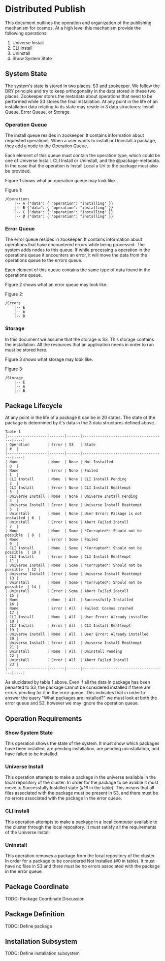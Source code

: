 Distributed Publish
================================================================================
This document outlines the operation and organization of the publishing
mechanism for cosmos. At a high level this mechanism provide the following
operations:

1. Universe Install
2. CLI Install
3. Uninstall
4. Show System State

System State
--------------------------------------------------------------------------------
The system's state is stored in two places: S3 and zookeeper. We follow the DRY
principle and try to keep orthogonality in the data stored in these two places.
Zookeeper stores the metadata about operations that need to be performed while
S3 stores the final installation. At any point in the life of an installation
data relating to its state may reside in 3 data structures: Install Queue, Error
Queue, or Storage.

### Operation Queue ###########################################################
The install queue resides in zookeeper. It contains information about requested
operations. When a user wants to install or Uninstall a package, they add a node
to the Operation Queue.

Each element of this queue must contain the operation type, which could be one
of Universe Install, CLI Install or Uninstall, and the @package-metadata.
In the case that the operation is Install Local a Uri to the package must also
be provided.

Figure 1 shows what an operation queue may look like.

Figure 1:

	/Operations
		|-- A {"data": { "operation": "installing" }}
		|-- B {"data": { "operation": "installing" }}
		|-- C {"data": { "operation": "installing" }}
		|-- D {"data": { "operation": "installing" }}

### Error Queue ################################################################
The error queue resides in zookeeper. It contains information about operations
that have encountered errors while being processed. The system adds nodes to
this queue. If while processing a operation in the operations queue it
encounters an error, it will move the data from the operations queue to the
errors queue.

Each element of this queue contains the same type of data found in the
operations queue.

Figure 2 shows what an error queue may look like.

Figure 2:

	/Errors
		|-- E
		|-- A
		|-- B


### Storage  ###################################################################
In this document we assume that the storage is S3. This storage contains the
installation. All the resources that an application needs in order to run must
be stored here.

Figure 3 shows what storage may look like.

Figure 3:

	/Storage
		|-- E
		|-- A
		|-- B

Package Lifecycle
--------------------------------------------------------------------------------
At any point in the life of a package it can be in 20 states. The state of the
package is determined by it's data in the 3 data structures defined above.

	Table 1
	|------------------|-------|------|--------------------------------------|----|
	| Operation        | Error | S3   | State                                | #  |
	|------------------|-------|------|--------------------------------------|----|
	| None             | None  | None | Not Installed                        | 0  |
	| None             | Error | None | Failed                               | 1  |
	| CLI Install      | None  | None | CLI Install Pending                  | 2  |
	| CLI Install      | Error | None | CLI Install Reattempt                | 3  |
	| Universe Install | None  | None | Universe Install Pending             | 4  |
	| Universe Install | Error | None | Universe Install Reattempt           | 5  |
	| Uninstall        | None  | None | User Error: Package is not installed | 6  |
	| Uninstall        | Error | None | Abort Failed Install                 | 7  |
	| None             | None  | Some | *Corrupted*: Should not be possible  | 8  |
	| None             | Error | Some | Failed                               | 9  |
	| CLI Install      | None  | Some | *Corrupted*: Should not be possible  | 10 |
	| CLI Install      | Error | Some | CLI Install Reattempt                | 11 |
	| Universe Install | None  | Some | *Corrupted*: Should not be possible  | 12 |
	| Universe Install | Error | Some | Universe Install Reattempt           | 13 |
	| Uninstall        | None  | Some | *Corrupted*: Should not be possible  | 14 |
	| Uninstall        | Error | Some | Abort Failed Install                 | 15 |
	| None             | None  | All  | Successfully Installed               | 16 |
	| None             | Error | All  | Failed: Cosmos crashed               | 17 |
	| CLI Install      | None  | All  | User Error: Already installed        | 18 |
	| CLI Install      | Error | All  | CLI Install Reattempt                | 19 |
	| Universe Install | None  | All  | User Error: Already installed        | 20 |
	| Universe Install | Error | All  | Universe Install Reattempt           | 21 |
	| Uninstall        | None  | All  | Uninstall Pending                    | 22 |
	| Uninstall        | Error | All  | Abort Failed Install                 | 23 |
	|------------------|-------|------|--------------------------------------|----|

As elucidated by table 1 above. Even if all the data in package has been
persisted to S3, the package cannot be considered installed if there are errors
pending for it in the error queue. This indicates that in order to answer the
query "What packages are installed?" we must look at both the error queue and
S3, however we may ignore the operation queue.

Operation Requirements
--------------------------------------------------------------------------------

### Show System State #########################################################
This operation shows the state of the system. It must show which packages have
been installed, are pending installation, are pending uninstallation, and have
failed to be installed.

### Universe Install ##########################################################
This operation attempts to make a package in the universe available in the local
repository of the cluster. In order for the package to be avaible it must move
to Successfully Installed state (#16 in the table). This means that all files
associated with the package must be present in S3, and there must be no errors
associated with the package in the error queue.

### CLI Install ###############################################################
This operation attempts to make a package in a local computer available to the
cluster through the local repository. It must satisfy all the requirements of
the Universe Install.

### Uninstall #################################################################
This operation removes a package from the local repository of the cluster. In
order for a package to be considered Not Installed (#0 in table). It must have
no files in S3 and there must be no errors associated with the package in the
error queue.

Package Coordinate
--------------------------------------------------------------------------------
TODO: Package Coordinate Discussion

Package Definition
--------------------------------------------------------------------------------
TODO: Define package

Installation Subsystem
--------------------------------------------------------------------------------
TODO: Define installation subsystem

